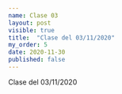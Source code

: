 ```yaml
---
name: Clase 03
layout: post
visible: true
title:  "Clase del 03/11/2020"
my_order: 5
date: 2020-11-30
published: false
---
```

Clase del 03/11/2020
